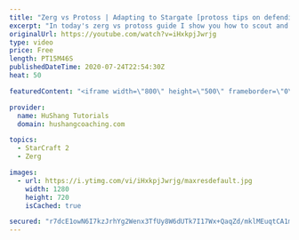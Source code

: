 ```yaml
---
title: "Zerg vs Protoss | Adapting to Stargate [protoss tips on defending at the end]"
excerpt: "In today's zerg vs protoss guide I show you how to scout and adapt your zvp opening to stargate play to get the most out of your economy.  Mastering Starcraft 2: Zerg vs Protoss | Adapting to Stargate [protoss tips on defending at the end] #StarCraft2 #sc2 #zerg #roach #zvp  Coaching --------------------------------------------------------------------------"
originalUrl: https://youtube.com/watch?v=iHxkpjJwrjg
type: video
price: Free
length: PT15M46S
publishedDateTime: 2020-07-24T22:54:30Z
heat: 50

featuredContent: "<iframe width=\"800\" height=\"500\" frameborder=\"0\" src=\"https://www.youtube.com/embed/iHxkpjJwrjg\" allow=\"accelerometer; autoplay; encrypted-media; gyroscope; picture-in-picture\" allowfullscreen></iframe>"

provider:
  name: HuShang Tutorials
  domain: hushangcoaching.com

topics:
  - StarCraft 2
  - Zerg

images:
  - url: https://i.ytimg.com/vi/iHxkpjJwrjg/maxresdefault.jpg
    width: 1280
    height: 720
    isCached: true

secured: "r7dcE1owN6I7kzJrhYg2Wenx3TfUy8W6dUTk7I17Wx+QaqZd/mklMEuqtCA1mv6ToTvgK+t7oMgiEbkGHAt2cgdOXuwD9zZIboQvYDMnQQOOwaTncMTQS7Y07/cWOVsRyk6lSox2Te9qNfPc68OzFcoc4OqLO2gDq3Qfn1NGKciYrOpXMmYfU7KH7EyQwfF9PQ6QqOVcV08C9a1U9HaflfnuMBYfn9I6eBviTS9TTTme0JOb25d6rVQYHp5Epp1VzroYFpHs9Oduu5sdOltIlKpa0cyie9u03wadX3qTl9ogbF4MkChAHhaEP8aJx1fvTIiR93p/c5RsEbtJFzvvGYwMtKhn1cb16EOxSt+YJBD0SpU08eeNI0owwte3KRMJK78409VC0ptr05JgazuYLKgAFEHYQuCIHn/mcZVT1tQ=;cqDT+knep9ViCAaip/yYDA=="
---
```



